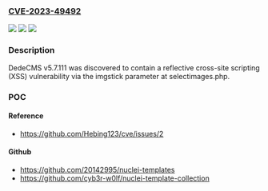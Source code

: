 ### [CVE-2023-49492](https://cve.mitre.org/cgi-bin/cvename.cgi?name=CVE-2023-49492)
![](https://img.shields.io/static/v1?label=Product&message=n%2Fa&color=blue)
![](https://img.shields.io/static/v1?label=Version&message=n%2Fa&color=blue)
![](https://img.shields.io/static/v1?label=Vulnerability&message=n%2Fa&color=brighgreen)

### Description

DedeCMS v5.7.111 was discovered to contain a reflective cross-site scripting (XSS) vulnerability via the imgstick parameter at selectimages.php.

### POC

#### Reference
- https://github.com/Hebing123/cve/issues/2

#### Github
- https://github.com/20142995/nuclei-templates
- https://github.com/cyb3r-w0lf/nuclei-template-collection

